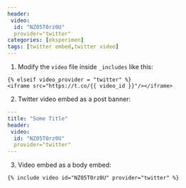 ```yaml
---
header:
 video:
  id: "NZ05T0rz0U"
  provider="twitter"
categories: [eksperimen]
tags: [twitter embed,twitter video]
---
```


1. Modify the `video` file inside `_includes` like this:

```raw
{% elseif video_provider = "twitter" %}
<iframe src="https://t.co/{{ video_id }}"/></iframe>
```

2. Twitter video embed as a post banner:

```yaml
---
title: "Some Title"
header:
 video:
  id: "NZ05T0rz0U"
  provider="twitter"
---
```

3. Video embed as a body embed:

```liquid
{% include video id="NZ05T0rz0U" provider="twitter" %}
```
